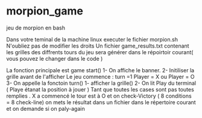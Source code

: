 # morpion_game
jeu de morpion en bash




Dans votre teminal de la machine linux  executer le fichier morpion.sh 
N'oubliez pas de modifier les droits 
Un fichier game_results.txt contenant les grilles des diffrents tours du jeu sera générer dans le répoirtoir courant( vous pouvez le changer dans le code )







La fonction principale est game start()
   1- On affiche le banner.
   2- Initiliser la grille avant de l'afficher 
  Le jeu commence : 
  turn =1       Player = X ou Player = O
   3- On appelle la fonctoin turn()
        1- afficher la grille()
        2- On lit Play du terminal ( Playe étanat la position à jouer )
     Tant que toutes les cases sont pas toutes remplies . 
     X a commencé le tour est à O et on check-Victory ( 8 conditions = 8 check-line)
     on mets le résultat  dans un fichier dans le répertoire courant et on demande si on paly-again  
     
  

